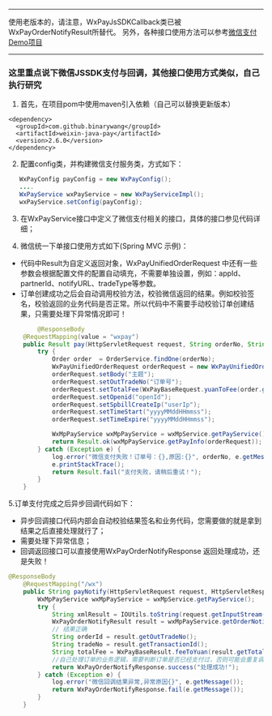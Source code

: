 ****
使用老版本的，请注意，WxPayJsSDKCallback类已被WxPayOrderNotifyResult所替代。
另外，各种接口使用方法可以参考[微信支付Demo项目](https://github.com/binarywang/weixin-java-pay-demo)
****

### 这里重点说下微信JSSDK支付与回调，其他接口使用方式类似，自己执行研究
1. 首先，在项目pom中使用maven引入依赖（自己可以替换更新版本）
```
<dependency>
  <groupId>com.github.binarywang</groupId>
  <artifactId>weixin-java-pay</artifactId>
  <version>2.6.0</version>
</dependency>
```
2. 配置config类，并构建微信支付服务类，方式如下：
```java 
   WxPayConfig payConfig = new WxPayConfig();
   ....
   WxPayService wxPayService = new WxPayServiceImpl();
   wxPayService.setConfig(payConfig);
```
3. 在WxPayService接口中定义了微信支付相关的接口，具体的接口参见代码详细；

4. 微信统一下单接口使用方式如下(Spring MVC 示例)：
  * 代码中Result为自定义返回对象，WxPayUnifiedOrderRequest 中还有一些参数会根据配置文件的配置自动填充，不需要单独设置，例如：appId、partnerId、notifyURL、tradeType等参数。
  * 订单创建成功之后会自动调用校验方法，校验微信返回的结果。例如校验签名，校验返回的业务代码是否正常。所以代码中不需要手动校验订单创建结果，只需要处理下异常情况即可！
```java
        @ResponseBody
	@RequestMapping(value = "wxpay")
	public Result pay(HttpServletRequest request, String orderNo, String subject) {
		try {
			Order order  = OrderService.findOne(orderNo);
			WxPayUnifiedOrderRequest orderRequest = new WxPayUnifiedOrderRequest();
			orderRequest.setBody("主题");
			orderRequest.setOutTradeNo("订单号");
			orderRequest.setTotalFee(WxPayBaseRequest.yuanToFee(order.getTotalFee()));//元转成分
			orderRequest.setOpenid("openId");
			orderRequest.setSpbillCreateIp("userIp");
			orderRequest.setTimeStart("yyyyMMddHHmmss");
			orderRequest.setTimeExpire("yyyyMMddHHmmss");

			WxMpPayService wxMpPayService = wxMpService.getPayService();
			return Result.ok(wxMpPayService.getPayInfo(orderRequest));
		} catch (Exception e) {
			log.error("微信支付失败！订单号：{},原因:{}", orderNo, e.getMessage());
			e.printStackTrace();
			return Result.fail("支付失败，请稍后重试！");
		}
	}
```

5.订单支付完成之后异步回调代码如下：
  * 异步回调接口代码内部会自动校验结果签名和业务代码，您需要做的就是拿到结果之后直接处理就行了；
  * 需要处理下异常信息；
  * 回调返回接口可以直接使用WxPayOrderNotifyResponse 返回处理成功，还是失败！
```java
@ResponseBody
	@RequestMapping("/wx")
	public String payNotify(HttpServletRequest request, HttpServletResponse response) {
		WxMpPayService wxMpPayService = wxMpService.getPayService();
		try {
			String xmlResult = IOUtils.toString(request.getInputStream(), request.getCharacterEncoding());
			WxPayOrderNotifyResult result = wxMpPayService.getOrderNotifyResult(xmlResult);
			// 结果正确
			String orderId = result.getOutTradeNo();
			String tradeNo = result.getTransactionId();
			String totalFee = WxPayBaseResult.feeToYuan(result.getTotalFee());
			//自己处理订单的业务逻辑，需要判断订单是否已经支付过，否则可能会重复调用
			return WxPayOrderNotifyResponse.success("处理成功!");
		} catch (Exception e) {
			log.error("微信回调结果异常,异常原因{}", e.getMessage());
			return WxPayOrderNotifyResponse.fail(e.getMessage());
		}
	}
```